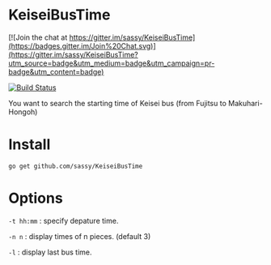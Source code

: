 # KeiseiBusTime

[![Join the chat at https://gitter.im/sassy/KeiseiBusTime](https://badges.gitter.im/Join%20Chat.svg)](https://gitter.im/sassy/KeiseiBusTime?utm_source=badge&utm_medium=badge&utm_campaign=pr-badge&utm_content=badge)

[![Build Status](https://travis-ci.org/sassy/KeiseiBusTime.svg?branch=master)](https://travis-ci.org/sassy/KeiseiBusTime)

You want to search the starting time of Keisei bus (from Fujitsu to Makuhari-Hongoh)

# Install

`go get github.com/sassy/KeiseiBusTime`

# Options

`-t hh:mm` : specify depature time.

`-n n` : display times of n pieces. (default 3)

`-l` : display last bus time.
